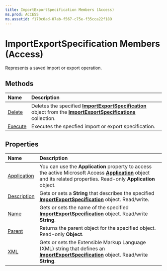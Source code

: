 ```yaml
---
title: ImportExportSpecification Members (Access)
ms.prod: ACCESS
ms.assetid: f170c0ad-07ab-f567-c75e-f35cca22f189
---
```



# ImportExportSpecification Members (Access)


Represents a saved import or export operation.


## Methods



|**Name**|**Description**|
|:-----|:-----|
|[Delete](importexportspecification-delete-method-access.md)|Deletes the specified  **[ImportExportSpecification](importexportspecification-object-access.md)** object from the **[ImportExportSpecifications](importexportspecifications-object-access.md)** collection.|
|[Execute](importexportspecification-execute-method-access.md)|Executes the specfied import or export specification.|

## Properties



|**Name**|**Description**|
|:-----|:-----|
|[Application](importexportspecification-application-property-access.md)|You can use the  **Application** property to access the active Microsoft Access **[Application](application-object-access.md)** object and its related properties. Read-only **Application** object.|
|[Description](importexportspecification-description-property-access.md)|Gets or sets a  **String** that describes the specified **[ImportExportSpecification](importexportspecification-object-access.md)** object. Read/write.|
|[Name](importexportspecification-name-property-access.md)|Gets or sets the name of the specified  **[ImportExportSpecification](importexportspecification-object-access.md)** object. Read/write **String**.|
|[Parent](importexportspecification-parent-property-access.md)|Returns the parent object for the specified object. Read-only  **Object**.|
|[XML](importexportspecification-xml-property-access.md)|Gets or sets the Extensible Markup Language (XML) string that defines an  **[ImportExportSpecification](importexportspecification-object-access.md)** object. Read/write **String**.|

